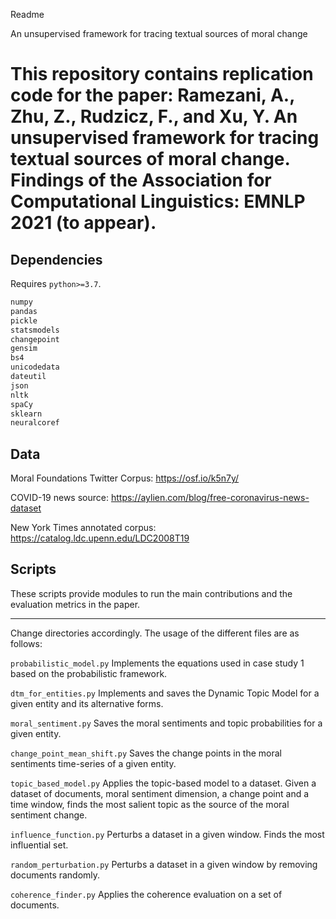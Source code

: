 Readme

An unsupervised framework for tracing textual sources of moral change 


This repository contains replication code for the paper: Ramezani, A., Zhu, Z., Rudzicz, F., and Xu, Y. An unsupervised framework for tracing textual sources of moral change. Findings of the Association for Computational Linguistics: EMNLP 2021 (to appear).
=====================================================================


## Dependencies


Requires `python>=3.7`.

```python
numpy
pandas
pickle
statsmodels
changepoint
gensim
bs4
unicodedata
dateutil
json
nltk
spaCy
sklearn
neuralcoref
```

## Data
Moral Foundations Twitter Corpus: https://osf.io/k5n7y/

COVID-19 news source: https://aylien.com/blog/free-coronavirus-news-dataset


New York Times annotated corpus: https://catalog.ldc.upenn.edu/LDC2008T19


## Scripts

These scripts provide modules to run the main contributions and the
evaluation metrics in the paper.

-----

Change directories accordingly.
The usage of the different files are as follows:

`probabilistic_model.py` Implements the equations used in case study 1 based on the
probabilistic framework.


`dtm_for_entities.py` Implements and saves the Dynamic Topic Model for a given entity and its alternative forms.

`moral_sentiment.py` Saves the moral sentiments and topic probabilities for a given entity.

`change_point_mean_shift.py` Saves the change points in the moral sentiments time-series of a given entity.

`topic_based_model.py` Applies the topic-based model to a dataset. Given
a dataset of documents, moral sentiment dimension, a change point and a
time window, finds the most salient topic as the source of the moral
sentiment change.

`influence_function.py` Perturbs a dataset in a given window. Finds the
most influential set.

`random_perturbation.py` Perturbs a dataset in a given window by
removing documents randomly.

`coherence_finder.py` Applies the coherence evaluation on a set of
documents.


